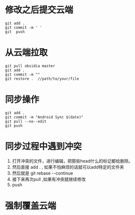 

# 修改之后提交云端
	git add .
	git commit -m ' '
	git  push

# 从云端拉取
	git pull obsidia master
	git add .
	git commit -m ""
	git restore .  //path/to/your/file
# 同步操作
	git add .
	git commit -m "Android Sync $(date)"
	git pull --no--edit 
	git push 

# 同步过程中遇到冲突

1. 打开冲突的文件，进行编辑，把那些head什么的标记都给删除。
2. 然后直接 add . , 如果不怕麻烦的话就可以add特定的文件夹
3. 然后就是 git rebase --continue
4. 接下来再次pull ,如果有冲突就继续修改
5. push

# 强制覆盖云端
